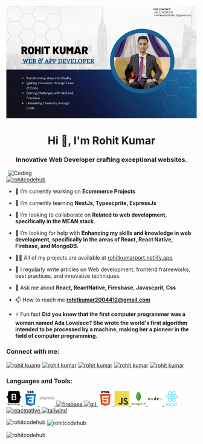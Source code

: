 ![logo](https://github.com/RohitCodeHub/RohitCodeHub/blob/main/Blue%20Modern%20Manager%20Business%20Card.png?raw=true)
<h1 align="center">Hi 👋, I'm Rohit Kumar</h1>
<h3 align="center">Innovative Web Developer crafting exceptional websites.</h3>
<img src="https://camo.githubusercontent.com/cae12fddd9d6982901d82580bdf321d81fb299141098ca1c2d4891870827bf17/68747470733a2f2f6d69726f2e6d656469756d2e636f6d2f6d61782f313336302f302a37513379765349765f7430696f4a2d5a2e676966" alt="Coding" width="500" align="right">



<p align="left"> <a href="https://github.com/ryo-ma/github-profile-trophy"><img src="https://github-profile-trophy.vercel.app/?username=rohitcodehub" alt="rohitcodehub" /></a> </p>

- 🔭 I’m currently working on **Ecommerce Projects**

- 🌱 I’m currently learning **NextJs, Typescprite, ExpressJs**

- 👯 I’m looking to collaborate on **Related to web development, specifically in the MEAN stack.**

- 🤝 I’m looking for help with **Enhancing my skills and knowledge in web development, specifically in the areas of React, React Native, Firebase, and MongoDB.**

- 👨‍💻 All of my projects are available at [rohitkumarport.netlify.app](rohitkumarport.netlify.app)

- 📝 I regularly write articles on Web development, frontend frameworks, best practices, and innovative techniques.
- 💬 Ask me about **React, ReactNative, Firesbase, Javascprit, Css**

- 📫 How to reach me **rohitkumar2004412@gmail.com**

- ⚡ Fun fact **Did you know that the first computer programmer was a woman named Ada Lovelace? She wrote the world's first algorithm intended to be processed by a machine, making her a pioneer in the field of computer programming.**

<h3 align="left">Connect with me:</h3>
<p align="left">
<a href="https://codepen.io/rohit kuamr" target="blank"><img align="center" src="https://raw.githubusercontent.com/rahuldkjain/github-profile-readme-generator/master/src/images/icons/Social/codepen.svg" alt="rohit kuamr" height="30" width="40" /></a>
<a href="https://linkedin.com/in/rohit kumar" target="blank"><img align="center" src="https://raw.githubusercontent.com/rahuldkjain/github-profile-readme-generator/master/src/images/icons/Social/linked-in-alt.svg" alt="rohit kumar" height="30" width="40" /></a>
<a href="https://stackoverflow.com/users/rohit kumar" target="blank"><img align="center" src="https://raw.githubusercontent.com/rahuldkjain/github-profile-readme-generator/master/src/images/icons/Social/stack-overflow.svg" alt="rohit kumar" height="30" width="40" /></a>
<a href="https://fb.com/rohit kumar" target="blank"><img align="center" src="https://raw.githubusercontent.com/rahuldkjain/github-profile-readme-generator/master/src/images/icons/Social/facebook.svg" alt="rohit kumar" height="30" width="40" /></a>
<a href="https://instagram.com/rohit kumar" target="blank"><img align="center" src="https://raw.githubusercontent.com/rahuldkjain/github-profile-readme-generator/master/src/images/icons/Social/instagram.svg" alt="rohit kumar" height="30" width="40" /></a>
</p>

<h3 align="left">Languages and Tools:</h3>
<p align="left"> <a href="https://getbootstrap.com" target="_blank" rel="noreferrer"> <img src="https://raw.githubusercontent.com/devicons/devicon/master/icons/bootstrap/bootstrap-plain-wordmark.svg" alt="bootstrap" width="40" height="40"/> </a> <a href="https://www.w3schools.com/css/" target="_blank" rel="noreferrer"> <img src="https://raw.githubusercontent.com/devicons/devicon/master/icons/css3/css3-original-wordmark.svg" alt="css3" width="40" height="40"/> </a> <a href="https://expressjs.com" target="_blank" rel="noreferrer"> <img src="https://raw.githubusercontent.com/devicons/devicon/master/icons/express/express-original-wordmark.svg" alt="express" width="40" height="40"/> </a> <a href="https://firebase.google.com/" target="_blank" rel="noreferrer"> <img src="https://www.vectorlogo.zone/logos/firebase/firebase-icon.svg" alt="firebase" width="40" height="40"/> </a> <a href="https://git-scm.com/" target="_blank" rel="noreferrer"> <img src="https://www.vectorlogo.zone/logos/git-scm/git-scm-icon.svg" alt="git" width="40" height="40"/> </a> <a href="https://www.w3.org/html/" target="_blank" rel="noreferrer"> <img src="https://raw.githubusercontent.com/devicons/devicon/master/icons/html5/html5-original-wordmark.svg" alt="html5" width="40" height="40"/> </a> <a href="https://developer.mozilla.org/en-US/docs/Web/JavaScript" target="_blank" rel="noreferrer"> <img src="https://raw.githubusercontent.com/devicons/devicon/master/icons/javascript/javascript-original.svg" alt="javascript" width="40" height="40"/> </a> <a href="https://www.mongodb.com/" target="_blank" rel="noreferrer"> <img src="https://raw.githubusercontent.com/devicons/devicon/master/icons/mongodb/mongodb-original-wordmark.svg" alt="mongodb" width="40" height="40"/> </a> <a href="https://nodejs.org" target="_blank" rel="noreferrer"> <img src="https://raw.githubusercontent.com/devicons/devicon/master/icons/nodejs/nodejs-original-wordmark.svg" alt="nodejs" width="40" height="40"/> </a> <a href="https://reactjs.org/" target="_blank" rel="noreferrer"> <img src="https://raw.githubusercontent.com/devicons/devicon/master/icons/react/react-original-wordmark.svg" alt="react" width="40" height="40"/> </a> <a href="https://reactnative.dev/" target="_blank" rel="noreferrer"> <img src="https://reactnative.dev/img/header_logo.svg" alt="reactnative" width="40" height="40"/> </a> <a href="https://tailwindcss.com/" target="_blank" rel="noreferrer"> <img src="https://www.vectorlogo.zone/logos/tailwindcss/tailwindcss-icon.svg" alt="tailwind" width="40" height="40"/> </a> </p>

<p><img align="left" src="https://github-readme-stats.vercel.app/api/top-langs?username=rohitcodehub&show_icons=true&locale=en&layout=compact" alt="rohitcodehub" /></p>

<p>&nbsp;<img align="center" src="https://github-readme-stats.vercel.app/api?username=rohitcodehub&show_icons=true&locale=en" alt="rohitcodehub" /></p>

<p><img align="center" src="https://github-readme-streak-stats.herokuapp.com/?user=rohitcodehub&" alt="rohitcodehub" /></p>

